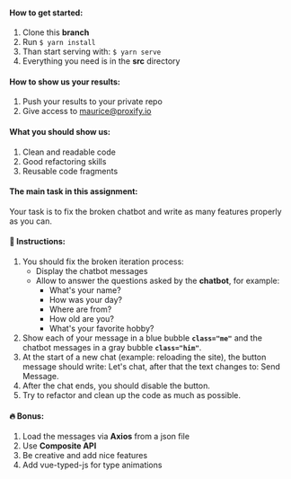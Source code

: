 
#### How to **get started**:

1. Clone this **branch**
2. Run `$ yarn install`
3. Than start serving with: `$ yarn serve`
4. Everything you need is in the **src** directory

#### How to show us your results:
1. Push your results to your private repo
2. Give access to maurice@proxify.io

#### What you should show us:
1. Clean and readable code
2. Good refactoring skills
3. Reusable code fragments

#### The main task in this assignment:
Your task is to fix the broken chatbot and write as many features properly as you can.

#### 🤖 Instructions:
1. You should fix the broken iteration process:
	- Display the chatbot messages 
	- Allow to answer the questions asked by the **chatbot**, for example:
		- What's your name?
		- How was your day?
		- Where are from?
		- How old are you?
		- What's your favorite hobby?
2. Show each of your message in a blue bubble **`class="me"`** and the chatbot messages in a gray bubble **`class="him"`**.
3. At the start of a new chat (example: reloading the site), the button message should write: Let's chat, after that the text changes to: Send Message.
4. After the chat ends, you should disable the button.
5. Try to refactor and clean up the code as much as possible.

#### 🔥 Bonus:
1. Load the messages via **Axios** from a json file
2. Use **Composite API**
3. Be creative and add nice features
4. Add vue-typed-js for type animations
